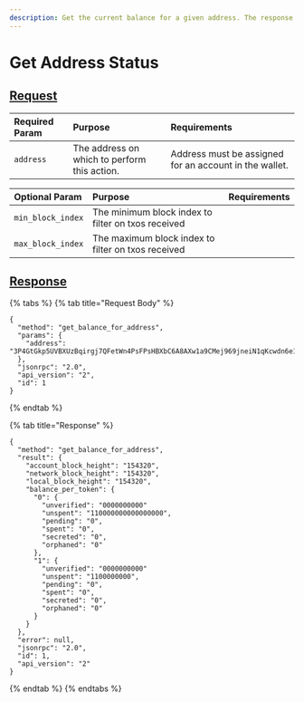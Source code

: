 ```yaml
---
description: Get the current balance for a given address. The response will have a map of the total values for each token_id that is present at that address. If no tokens are found at that address, the map will be empty. Orphaned will always be 0 for addresses.
---
```


# Get Address Status

## [Request](../../../full-service/src/json_rpc/v2/api/request.rs#L40)
| Required Param | Purpose | Requirements |
| :--- | :--- | :--- |
| `address` | The address on which to perform this action. | Address must be assigned for an account in the wallet. |

| Optional Param | Purpose | Requirements |
| :--- | :--- | :--- |
| `min_block_index` | The minimum block index to filter on txos received | |
| `max_block_index` | The maximum block index to filter on txos received | |

## [Response](../../../full-service/src/json_rpc/v2/api/response.rs#L41)

{% tabs %}
{% tab title="Request Body" %}
```text
{
  "method": "get_balance_for_address",
  "params": {
    "address": "3P4GtGkp5UVBXUzBqirgj7QFetWn4PsFPsHBXbC6A8AXw1a9CMej969jneiN1qKcwdn6e1VtD64EruGVSFQ8wHk5xuBHndpV9WUGQ78vV7Z"
  },
  "jsonrpc": "2.0",
  "api_version": "2",
  "id": 1
}
```
{% endtab %}

{% tab title="Response" %}
```text
{
  "method": "get_balance_for_address",
  "result": {
    "account_block_height": "154320",
    "network_block_height": "154320",
    "local_block_height": "154320",
    "balance_per_token": {
      "0": {
        "unverified": "0000000000"
        "unspent": "110000000000000000",
        "pending": "0",
        "spent": "0",
        "secreted": "0",
        "orphaned": "0"
      },
      "1": {
        "unverified": "0000000000"
        "unspent": "1100000000",
        "pending": "0",
        "spent": "0",
        "secreted": "0",
        "orphaned": "0"
      }
    }
  },
  "error": null,
  "jsonrpc": "2.0",
  "id": 1,
  "api_version": "2"
}
```
{% endtab %}
{% endtabs %}

